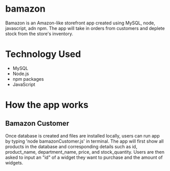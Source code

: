 # bamazon
Bamazon is an Amazon-like storefront app created using MySQL, node, javascript, adn npm. The app will take in orders from customers and deplete stock from the store's inventory. 

# Technology Used
* MySQL
* Node.js
* npm packages
* JavaScript

# How the app works
## Bamazon Customer
Once database is created and files are installed locally, users can run app by typing 'node bamazonCustomer.js' in terminal. The app will first show all products in the database and corresponding details such as id, product_name, department_name, price, and stock_quantity. Users are then asked to input an "id" of a widget they want to purchase and the amount of widgets.